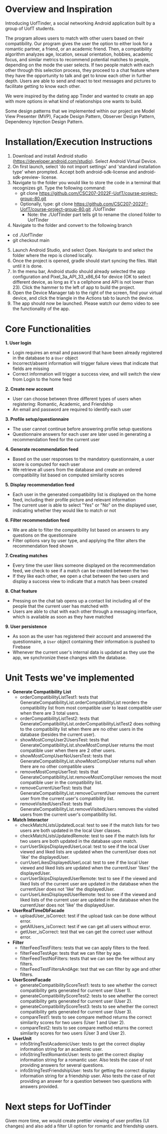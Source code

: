 # Overview and Inspiration 

Introducing UofTinder, a social networking Android application built by a group of UofT students.

The program allows users to match with other users based on their compatibility. Our program gives the user the option to either look for a romantic partner, a friend, or an academic friend. Then, a compatibility algorithm analyzes age, location, sexual orientation, hobbies, academic focus, and similar metrics to recommend potential matches to people, depending on the mode the user selects. If two people match with each other through this selection process, they proceed to a chat feature where they have the opportunity to talk and get to know each other in further depth. Users are able to send and react to text messages and pictures to facilitate getting to know each other.

We were inspired by the dating app Tinder and wanted to create an app with more options in what kind of relationships one wants to build.

Some design patterns that we implemented within our project are Model View Presenter (MVP), Façade Design Pattern, Observer Design Pattern, Dependency Injection Design Pattern.

# Installation/Execution Instructions
1. Download and install Android studio (https://developer.android.com/studio). Select Android Virtual Device.
2. On first launch, select 'do not import settings' and 'standard installation type' when prompted. Accept both android-sdk-license and android-sdk-preview- license.
3. Navigate to the folder you would like to store the code in a terminal that recognizes git. Type the following command:
    - git clone https://github.com/CSC207-2022F-UofT/course-project-group-80.git
    - Optionally, type: git clone https://github.com/CSC207-2022F-UofT/course-project-group-80.git ./UofTinder
      - Note: the ./UofTinder part tells git to rename the cloned folder to UofTinder
4. Navigate to the folder and convert to the following branch
  - cd ./UofTinder
  - git checkout main
5. Launch Android Studio, and select Open. Navigate to and select the folder where the repo is cloned locally.
6. Once the project is opened, gradle should start syncing the files. Wait until it is done.
7. In the menu bar, Android studio should already selected the app configuration and Pixel_3a_API_33_x86_64 for device (OK to select different device, as long as it's a cellphone and API is not lower than 23). Click the hammer to the left of app to build the project.
8. Open the Device Manager tab to the right of the screen, find your virtual device, and click the triangle in the Actions tab to launch the device.
9. The app should now be launched. Please watch our demo video to see the functionality of the app.

# Core Functionalities
**1. User login**
- Login requires an email and password that have been already registered in the database to a ```User``` object
- Incorrect/absent information will trigger failure views that indicate that fields are missing
- Correct information will trigger a success view, and will switch the view from Login to the home feed

**2. Create new account**
- User can choose between three different types of users when registering: Romantic, Academic, and Friendship
- An email and password are required to identify each user

**3. Profile setup/questionnaire**
- The user cannot continue before answering profile setup questions
- Questionnaire answers for each user are later used in generating a recommendation feed for the current user

**4. Generate recommendation feed**
- Based on the user responses to the mandatory questionnaire, a user score is computed for each user
- We retrieve all users from the database and create an ordered compatibility list based on computed similarity scores

**5. Display recommendation feed**
- Each user in the generated compatibility list is displayed on the home feed, including their profile picture and relevant information
- The current user is able to select "Yes" or "No" on the displayed user, indicating whether they would like to match or not

**6. Filter recommendation feed**
- We are able to filter the compatibility list based on answers to any questions on the questionnaire
- Filter options vary by user type, and applying the filter alters the recommendation feed shown

**7. Creating matches**
- Every time the user likes someone displayed on the recommendation feed, we check to see if a match can be created between the two
- If they like each other, we open a chat between the two users and display a success view to indicate that a match has been created

**8. Chat feature**
- Pressing on the chat tab opens up a contact list including all of the people that the current user has matched with
- Users are able to chat with each other through a messaging interface, which is available as soon as they have matched

**9. User persistence**
- As soon as the user has registered their account and answered the questionnaire, a ```User``` object containing their information is pushed to Firebase
- Whenever the current user's internal data is updated as they use the app, we synchronize these changes with the database.

# Unit Tests we've implemented
- **Generate Compatibility List**
  - orderCompatibilityListTest1: tests that GenerateCompatibilityList.orderCompatibilityList reorders the compatibility list from most compatible user to least compatible user when there are 3 total users.
  - orderCompatibilityListTest2: tests that GenerateCompatibilityList.orderCompatibilityListTest2 does nothing to the compatibility list when there are no other users in the database (besides the current user).
  - showMostCompUser2UsersTest: tests that GenerateCompatibilityList.showMostCompUser returns the most compatible user when there are 2 other users.
  - showMostCompUserNoUsersTest: tests that GenerateCompatibilityList.showMostCompUser returns null when there are no other compatible users
  - removeMostCompUserTest: tests that GenerateCompatibilityList.removeMostCompUser removes the most compatible user in the compatibility list.
  - removeCurrentUserTest:  tests that GenerateCompatibilityList.removeCurrentUser removes the current user from the current user's compatibility list.
  - removeVisitedUsersTest: tests that GenerateCompatibilityList.removeVisitedUsers removes the visited users from the current user's compatibility list.
- **Match Interactor** 
  - checkMatchListsUpdatedLocal: test to see if the match lists for two users are both updated in the local User classes.
  - checkMatchListsUpdatedRemote: test to see if the match lists for two users are both updated in the database upon match.
  - currUserSkipsDisplayedUserLocal: test to see if the local User viewed and liked lists are updated when the currentUser does not 'like' the displayedUser.
  - currUserLikesDisplayedUserLocal: test to see if the local User viewed and liked lists are updated when the currentUser 'likes' the displayedUser.
  - currUserSkipsDisplayedUserRemote: test to see if the viewed and liked lists of the current user are updated in the database when the currentUser does not 'like' the displayedUser.
  - currUserLikesDisplayedUserRemote: test to see if the viewed and liked lists of the current user are updated in the database when the currentUser does not 'like' the displayedUser.
- **UserRealTimeDbFacade**
  - uploadUser_isCorrect: test if the upload task can be done without error.
  - getAllUsers_isCorrect: test if we can get all users without error.
  - getUser_isCorrect: test that we can get the correct user without error.
- **Filter** 
  - filterFeedTestFilters: tests that we can apply filters to the feed.
  - filterFeedTestAge: tests that we can filter by age.
  - filterFeedTestNoFilters: tests that we can see the fee without any filters.
  - filterFeedTestFiltersAndAge: test that we can filter by age and other filters.
- **UserScoreFacade**
  - generateCompatibilityScoreTest1: tests to see whether the correct compatibility gets generated for current user (User 1).
  - generateCompatibilityScoreTest2: tests to see whether the correct compatibility gets generated for current user (User 2).
  - generateCompatibilityScoreTest3: tests to see whether the correct compatibility gets generated for current user (User 3).
  - compareTest1: tests to see compare method returns the correct similarity scores for two users (User 1 and User 2).
  - compareTest2: tests to see compare method returns the correct similarity scores for two users (User 3 and User 2).
- **UserUnit**
  - infoStringTestAcademicUser: tests to get the correct display information string for an academic user.
  - infoStringTestRomanticUser: tests to get the correct display information string for a romantic user. Also tests the case of not providing answers for several questions.
  - infoStringTestFriendshipUser: tests for getting the correct display information string for a friendship user. Also tests the case of not providing an answer for a question between two questions with answers provided.

# Next steps for UofTinder
Given more time, we would create prettier viewing of user profiles (UI changes) and also add a filter UI option for romantic and friendship users.

# 

[//]: # ()
[//]: # (# Project Template)

[//]: # ()
[//]: # (This is a template repository for CSC 207 projects. )

[//]: # (This repository contains starter code for a gradle project.)

[//]: # (It also contains workflow documents that give instructions on how to manage your Github repository and how to use Github Projects for efficient collaboration.)

[//]: # ()
[//]: # (## Checklist For Your Project)

[//]: # (- [ ] Verify the correct settings for your project repository)

[//]: # (- [ ] Set up Github Projects)

[//]: # (- [ ] Create the implementation plan using issues and Github Projects)

[//]: # (- [ ] Create deveopment branches for your features)

[//]: # (- [ ] Use pull requests to merge finished features into main branch)

[//]: # (- [ ] Conduct code reviews)

[//]: # ()
[//]: # (**If your team has trouble with any of these steps, please ask on Piazza. For example, with how GitHub Classroom works, your team *may* not have permissions to do some of the first few steps, in which case we'll post alternative instructions as needed.**)

[//]: # ()
[//]: # (## Workflow Documents)

[//]: # ()
[//]: # (* Github Workflow: Please refer to the workflow that was introduced in the first lab. You should follow this when working on your code. The following document provides additional details too.)

[//]: # ()
[//]: # (* [Project Planning and Development Guide]&#40;project_plan_dev.md&#41;: This document helps you to understand how to create and maintain a project plan for your class project. **This document helps you to complete the Implementation Plan Milestone.**)

[//]: # ()
[//]: # (## Gradle Project)

[//]: # (Import this project into your Intellij editor. It should automatically recognise this as a gradle repository.)

[//]: # (The starter code was built using SDK version 11.0.1. Ensure that you are using this version for this project. &#40;You can, of course, change the SDK version as per your requirement if your team has all agreed to use a different version&#41;)

[//]: # ()
[//]: # (You have been provided with two starter files for demonstration: HelloWorld and HelloWorldTest.)

[//]: # ()
[//]: # (You will find HelloWorld in `src/main/java/tutorial` directory. Right click on the HelloWorld file and click on `Run HelloWorld.main&#40;&#41;`.)

[//]: # (This should run the program and print on your console.)

[//]: # ()
[//]: # (You will find HelloWorldTest in `src/test/java/tutorial` directory. Right click on the HelloWorldTest file and click on `Run HelloWorldTest`.)

[//]: # (All tests should pass. Your team can remove this sample of how testing works once you start adding your project code to the repo.)

[//]: # ()
[//]: # (Moving forward, we expect you to maintain this project structure. You *should* use Gradle as the build environment, but it is fine if your team prefers to use something else -- just remove the gradle files and push your preferred project setup. Assuming you stick with Gradle, your source code should go into `src/main/java` &#40;you can keep creating more subdirectories as per your project requirement&#41;. Every source class can auto-generate a test file for you. For example, open HelloWorld.java file and click on the `HelloWorld` variable as shown in the image below. You should see an option `Generate` and on clicking this your should see an option `Test`. Clicking on this will generate a JUnit test file for `HelloWorld` class. This was used to generate the `HelloWorldTest`.)

[//]: # ()
[//]: # (![image]&#40;https://user-images.githubusercontent.com/5333020/196066655-d3c97bf4-fdbd-46b0-b6ae-aeb8dbcf351d.png&#41;)

[//]: # ()
[//]: # (You can create another simple class and try generating a test for this class.)
